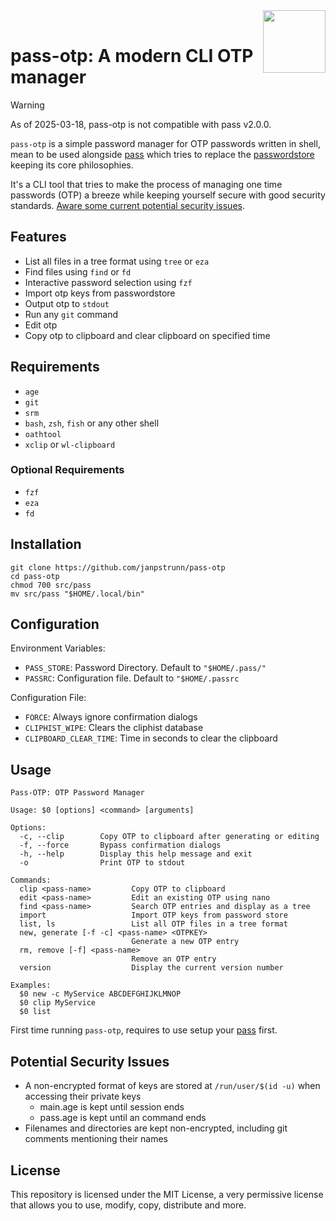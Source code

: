 <img src="https://git.disroot.org/janpstrunn/images/raw/branch/main/pass.png" align="right" height="100"/>
<br>

<h1 align="left">pass-otp: A modern CLI OTP manager</h1>

> [!WARNING]
> As of 2025-03-18, pass-otp is not compatible with pass v2.0.0.

`pass-otp` is a simple password manager for OTP passwords written in shell, mean to be used alongside [pass](https://github.com/janpstrunn/pass) which tries to replace the [passwordstore](https://www.passwordstore.org/) keeping its core philosophies.

It's a CLI tool that tries to make the process of managing one time passwords (OTP) a breeze while keeping yourself secure with good security standards. [Aware some current potential security issues](#potential-security-issues).

## Features

- List all files in a tree format using `tree` or `eza`
- Find files using `find` or `fd`
- Interactive password selection using `fzf`
- Import otp keys from passwordstore
- Output otp to `stdout`
- Run any `git` command
- Edit otp
- Copy otp to clipboard and clear clipboard on specified time

## Requirements

- `age`
- `git`
- `srm`
- `bash`, `zsh`, `fish` or any other shell
- `oathtool`
- `xclip` or `wl-clipboard`

### Optional Requirements

- `fzf`
- `eza`
- `fd`

## Installation

```
git clone https://github.com/janpstrunn/pass-otp
cd pass-otp
chmod 700 src/pass
mv src/pass "$HOME/.local/bin"
```

## Configuration

Environment Variables:

- `PASS_STORE`: Password Directory. Default to `"$HOME/.pass/"`
- `PASSRC`: Configuration file. Default to `"$HOME/.passrc`

Configuration File:

- `FORCE`: Always ignore confirmation dialogs
- `CLIPHIST_WIPE`: Clears the cliphist database
- `CLIPBOARD_CLEAR_TIME`: Time in seconds to clear the clipboard

## Usage

```
Pass-OTP: OTP Password Manager

Usage: $0 [options] <command> [arguments]

Options:
  -c, --clip        Copy OTP to clipboard after generating or editing
  -f, --force       Bypass confirmation dialogs
  -h, --help        Display this help message and exit
  -o                Print OTP to stdout

Commands:
  clip <pass-name>         Copy OTP to clipboard
  edit <pass-name>         Edit an existing OTP using nano
  find <pass-name>         Search OTP entries and display as a tree
  import                   Import OTP keys from password store
  list, ls                 List all OTP files in a tree format
  new, generate [-f -c] <pass-name> <OTPKEY>
                           Generate a new OTP entry
  rm, remove [-f] <pass-name>
                           Remove an OTP entry
  version                  Display the current version number

Examples:
  $0 new -c MyService ABCDEFGHIJKLMNOP
  $0 clip MyService
  $0 list
```

First time running `pass-otp`, requires to use setup your [pass](https://github.com/janpstrunn/pass) first.

## Potential Security Issues

- A non-encrypted format of keys are stored at `/run/user/$(id -u)` when accessing their private keys
  - main.age is kept until session ends
  - pass.age is kept until an command ends
- Filenames and directories are kept non-encrypted, including git comments mentioning their names

## License

This repository is licensed under the MIT License, a very permissive license that allows you to use, modify, copy, distribute and more.
